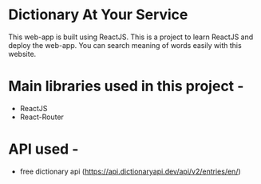 # Dictionary At Your Service

This web-app is built using ReactJS.
This is a project to learn ReactJS and deploy the web-app.
You can search meaning of words easily with this website.

# Main libraries used in this project - 
 - ReactJS
 - React-Router

# API used - 
 - free dictionary api (https://api.dictionaryapi.dev/api/v2/entries/en/)